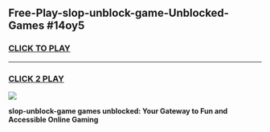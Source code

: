 
## Free-Play-slop-unblock-game-Unblocked-Games #14oy5
<h3>
<a href="https://news.freeplayer.one?title=slop-unblock-game&ref=8M">CLICK TO PLAY</a></h3>
<hr>

<h3>
<a href="https://news.freeplayer.one?title=slop-unblock-game&ref=8M">CLICK 2 PLAY</a>
  
</h3>

<a href="https://news.freeplayer.one?title=slop-unblock-game&ref=8M"><img src="https://clearcache.store/games.png"></a>


**slop-unblock-game games unblocked: Your Gateway to Fun and Accessible Online Gaming**
